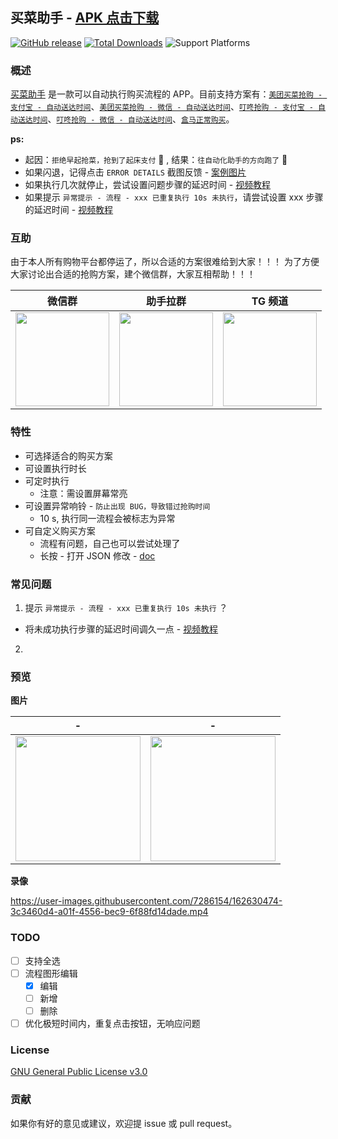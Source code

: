 ## 买菜助手 - [APK 点击下载](https://github.com/universeindream/MaiCaiAssistant/releases/latest/download/app-release.apk)

[![GitHub release](https://img.shields.io/github/v/release/universeindream/MaiCaiAssistant.svg)](https://github.com/universeindream/MaiCaiAssistant/releases) [![Total Downloads](https://img.shields.io/github/downloads/universeindream/MaiCaiAssistant/total.svg)](https://github.com/universeindream/MaiCaiAssistant/releases/latest/download/app-release.apk) ![Support Platforms](https://img.shields.io/badge/platform-android-blue)

### 概述

[买菜助手](https://github.com/universeindream/MaiCaiAssistant) 是一款可以自动执行购买流程的 APP。目前支持方案有：[`美团买菜抢购 - 支付宝 - 自动送达时间`](https://github.com/universeindream/MaiCaiAssistant/wiki/%E7%BE%8E%E5%9B%A2%E4%B9%B0%E8%8F%9C#%E7%BE%8E%E5%9B%A2%E6%8A%A2%E8%B4%AD---%E6%94%AF%E4%BB%98%E5%AE%9D---%E8%87%AA%E5%8A%A8%E9%80%81%E8%BE%BE%E6%97%B6%E9%97%B4)、[`美团买菜抢购 - 微信 - 自动送达时间`](https://github.com/universeindream/MaiCaiAssistant/wiki/%E7%BE%8E%E5%9B%A2%E4%B9%B0%E8%8F%9C#%E7%BE%8E%E5%9B%A2%E6%8A%A2%E8%B4%AD---%E5%BE%AE%E4%BF%A1---%E8%87%AA%E5%8A%A8%E9%80%81%E8%BE%BE%E6%97%B6%E9%97%B4)、[`叮咚抢购 - 支付宝 - 自动送达时间`](https://github.com/universeindream/MaiCaiAssistant/wiki/%E5%8F%AE%E5%92%9A%E4%B9%B0%E8%8F%9C#%E5%8F%AE%E5%92%9A%E6%8A%A2%E8%B4%AD---%E6%94%AF%E4%BB%98%E5%AE%9D---%E8%87%AA%E5%8A%A8%E9%80%81%E8%BE%BE%E6%97%B6%E9%97%B4)、[`叮咚抢购 - 微信 - 自动送达时间`](https://github.com/universeindream/MaiCaiAssistant/wiki/%E5%8F%AE%E5%92%9A%E4%B9%B0%E8%8F%9C#%E5%8F%AE%E5%92%9A%E6%8A%A2%E8%B4%AD---%E5%BE%AE%E4%BF%A1---%E8%87%AA%E5%8A%A8%E9%80%81%E8%BE%BE%E6%97%B6%E9%97%B4)、[`盒马正常购买`](https://github.com/universeindream/MaiCaiAssistant/wiki/%E7%9B%92%E9%A9%AC#%E7%9B%92%E9%A9%AC%E6%AD%A3%E5%B8%B8%E8%B4%AD%E4%B9%B0)。

**ps:**

- 起因：`拒绝早起抢菜，抢到了起床支付` :rofl: , 结果：`往自动化助手的方向跑了` :zany_face:
- 如果闪退，记得点击 `ERROR DETAILS` 截图反馈 - [案例图片](https://user-images.githubusercontent.com/20157750/163066496-df9dafe9-bbbb-4bfd-8acb-1f7254475147.jpg)
- 如果执行几次就停止，尝试设置问题步骤的延迟时间 - [视频教程](https://user-images.githubusercontent.com/7286154/163680965-a64f13ea-9bd7-4033-9c2e-e8f69e288831.mp4)
- 如果提示 `异常提示 - 流程 - xxx 已重复执行 10s 未执行`，请尝试设置 xxx 步骤的延迟时间 - [视频教程](https://user-images.githubusercontent.com/7286154/163680965-a64f13ea-9bd7-4033-9c2e-e8f69e288831.mp4)

### 互助

由于本人所有购物平台都停运了，所以合适的方案很难给到大家！！！
为了方便大家讨论出合适的抢购方案，建个微信群，大家互相帮助！！！

| 微信群 | 助手拉群 | TG 频道 |
| ------------- | ------------- | ------------- |
| <img src="https://user-images.githubusercontent.com/7286154/163676248-d7a02cf3-cc34-49ae-af50-b3da30b4d76e.png" width="150"> | <img width="150" src="https://user-images.githubusercontent.com/7286154/163713908-56c6936b-777a-436d-b504-16f3d14645cd.png"> | <img width="150" src="https://user-images.githubusercontent.com/7286154/163721131-3aa6da8d-44ab-48d3-98a5-3ccfc083fae0.png"> |


### 特性

- 可选择适合的购买方案
- 可设置执行时长
- 可定时执行
   - 注意：需设置屏幕常亮
- 可设置异常响铃 - `防止出现 BUG，导致错过抢购时间`
   - 10 s, 执行同一流程会被标志为异常
- 可自定义购买方案
   - 流程有问题，自己也可以尝试处理了 
   - 长按 -  打开 JSON 修改 - [doc](https://github.com/universeindream/MaiCaiAssistant/wiki/%E6%B5%81%E7%A8%8B%E9%85%8D%E7%BD%AE)

### 常见问题

1. 提示 `异常提示 - 流程 - xxx 已重复执行 10s 未执行` ？

- 将未成功执行步骤的延迟时间调久一点 - [视频教程](https://user-images.githubusercontent.com/7286154/163680965-a64f13ea-9bd7-4033-9c2e-e8f69e288831.mp4)

2. 



### 预览

**图片**

| -  | - |
| ------------- | ------------- |
| <img src="https://user-images.githubusercontent.com/7286154/162630173-52a6101e-77e8-44ac-8645-a84e370f58f1.png" width="200" >  | <img src="https://user-images.githubusercontent.com/7286154/162630225-2f3df5c2-3d6f-4ea5-ab37-30136b5ec515.png" width="200" > |


**录像**


https://user-images.githubusercontent.com/7286154/162630474-3c3460d4-a01f-4556-bec9-6f88fd14dade.mp4


### TODO

- [ ] 支持全选
- [ ] 流程图形编辑
   - [x] 编辑
   - [ ] 新增
   - [ ] 删除
- [ ] 优化极短时间内，重复点击按钮，无响应问题

### License

[GNU General Public License v3.0](https://github.com/universeindream/MaiCaiAssistant/blob/main/LICENSE)


### 贡献

如果你有好的意见或建议，欢迎提 issue 或 pull request。
